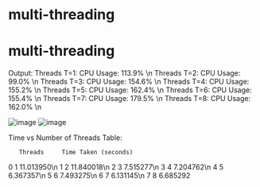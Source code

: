 # multi-threading

# multi-threading

Output:
Threads T=1: CPU Usage: 113.9% \n
Threads T=2: CPU Usage: 99.0% \n
Threads T=3: CPU Usage: 154.6% \n
Threads T=4: CPU Usage: 155.2% \n
Threads T=5: CPU Usage: 162.4% \n
Threads T=6: CPU Usage: 155.4% \n
Threads T=7: CPU Usage: 179.5% \n
Threads T=8: CPU Usage: 162.0% \n


![image](https://github.com/SakshiGoyal001/multi-threading/assets/100338507/15c2920c-53a0-4120-a5f3-a08fb653282f)
![image](https://github.com/SakshiGoyal001/multi-threading/assets/100338507/9c692976-c7bb-4c8c-ad5f-cd7ed22ce232)


Time vs Number of Threads Table:

       Threads     Time Taken (seconds)
0        1             11.013950\n
1        2             11.840018\n
2        3              7.515277\n
3        4              7.204762\n
4        5              6.367357\n
5        6              7.493275\n
6        7              6.131145\n
7        8              6.685292

